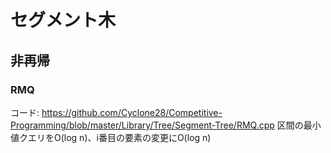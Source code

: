 # セグメント木

## 非再帰

### RMQ 
コード: https://github.com/Cyclone28/Competitive-Programming/blob/master/Library/Tree/Segment-Tree/RMQ.cpp 
区間の最小値クエリをO(log n)、i番目の要素の変更にO(log n)

